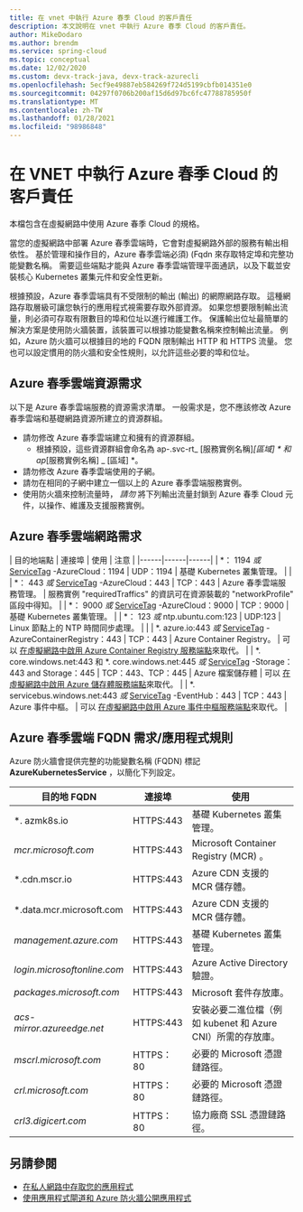 ```yaml
---
title: 在 vnet 中執行 Azure 春季 Cloud 的客戶責任
description: 本文說明在 vnet 中執行 Azure 春季 Cloud 的客戶責任。
author: MikeDodaro
ms.author: brendm
ms.service: spring-cloud
ms.topic: conceptual
ms.date: 12/02/2020
ms.custom: devx-track-java, devx-track-azurecli
ms.openlocfilehash: 5ecf9e49887eb584269f724d5199cbfb014351e0
ms.sourcegitcommit: 04297f0706b200af15d6d97bc6fc47788785950f
ms.translationtype: MT
ms.contentlocale: zh-TW
ms.lasthandoff: 01/28/2021
ms.locfileid: "98986848"
---
```

# <a name="customer-responsibilities-for-running-azure-spring-cloud-in-vnet"></a>在 VNET 中執行 Azure 春季 Cloud 的客戶責任
本檔包含在虛擬網路中使用 Azure 春季 Cloud 的規格。

當您的虛擬網路中部署 Azure 春季雲端時，它會對虛擬網路外部的服務有輸出相依性。 基於管理和操作目的，Azure 春季雲端必須)  (Fqdn 來存取特定埠和完整功能變數名稱。 需要這些端點才能與 Azure 春季雲端管理平面通訊，以及下載並安裝核心 Kubernetes 叢集元件和安全性更新。

根據預設，Azure 春季雲端具有不受限制的輸出 (輸出) 的網際網路存取。 這種網路存取層級可讓您執行的應用程式視需要存取外部資源。 如果您想要限制輸出流量，則必須可存取有限數目的埠和位址以進行維護工作。 保護輸出位址最簡單的解決方案是使用防火牆裝置，該裝置可以根據功能變數名稱來控制輸出流量。 例如，Azure 防火牆可以根據目的地的 FQDN 限制輸出 HTTP 和 HTTPS 流量。 您也可以設定慣用的防火牆和安全性規則，以允許這些必要的埠和位址。

## <a name="azure-spring-cloud-resource-requirements"></a>Azure 春季雲端資源需求 

以下是 Azure 春季雲端服務的資源需求清單。 一般需求是，您不應該修改 Azure 春季雲端和基礎網路資源所建立的資源群組。
- 請勿修改 Azure 春季雲端建立和擁有的資源群組。
  - 根據預設，這些資源群組會命名為 ap-.svc-rt_ [服務實例名稱]_[區域] * 和 ap_[服務實例名稱] _ [區域] *。
- 請勿修改 Azure 春季雲端使用的子網。
- 請勿在相同的子網中建立一個以上的 Azure 春季雲端服務實例。
- 使用防火牆來控制流量時， *請勿* 將下列輸出流量封鎖到 Azure 春季 Cloud 元件，以操作、維護及支援服務實例。

## <a name="azure-spring-cloud-network-requirements"></a>Azure 春季雲端網路需求

  | 目的地端點 | 連接埠 | 使用 | 注意 |
  |------|------|------|
  | *： 1194 *或* [ServiceTag](https://docs.microsoft.com/azure/virtual-network/service-tags-overview#available-service-tags) -AzureCloud：1194 | UDP：1194 | 基礎 Kubernetes 叢集管理。 | |
  | *： 443 *或* [ServiceTag](https://docs.microsoft.com/azure/virtual-network/service-tags-overview#available-service-tags) -AzureCloud：443 | TCP：443 | Azure 春季雲端服務管理。 | 服務實例 "requiredTraffics" 的資訊可在資源裝載的 "networkProfile" 區段中得知。 |
  | *： 9000 *或* [ServiceTag](https://docs.microsoft.com/azure/virtual-network/service-tags-overview#available-service-tags) -AzureCloud：9000 | TCP：9000 | 基礎 Kubernetes 叢集管理。 |
  | *： 123 *或* ntp.ubuntu.com:123 | UDP:123 | Linux 節點上的 NTP 時間同步處理。 | |
  | *. azure.io:443 *或* [ServiceTag](https://docs.microsoft.com/azure/virtual-network/service-tags-overview#available-service-tags) -AzureContainerRegistry：443 | TCP：443 | Azure Container Registry。 | 可以 [在虛擬網路中啟用 Azure Container Registry 服務端點](https://docs.microsoft.com/azure/virtual-network/virtual-network-service-endpoints-overview)來取代。 |
  | *. core.windows.net:443 和 *. core.windows.net:445 *或* [ServiceTag](https://docs.microsoft.com/azure/virtual-network/service-tags-overview#available-service-tags) -Storage： 443 and Storage：445 | TCP：443、TCP：445 | Azure 檔案儲存體 | 可以 [在虛擬網路中啟用 Azure 儲存體服務端點](https://docs.microsoft.com/azure/virtual-network/virtual-network-service-endpoints-overview)來取代。 |
  | *. servicebus.windows.net:443 *或* [ServiceTag](https://docs.microsoft.com/azure/virtual-network/service-tags-overview#available-service-tags) -EventHub：443 | TCP：443 | Azure 事件中樞。 | 可以 [在虛擬網路中啟用 Azure 事件中樞服務端點](https://docs.microsoft.com/azure/virtual-network/virtual-network-service-endpoints-overview)來取代。 |
  

## <a name="azure-spring-cloud-fqdn-requirements--application-rules"></a>Azure 春季雲端 FQDN 需求/應用程式規則

Azure 防火牆會提供完整的功能變數名稱 (FQDN) 標記 **AzureKubernetesService** ，以簡化下列設定。

  | 目的地 FQDN | 連接埠 | 使用 |
  |------|------|------|
  | *. azmk8s.io | HTTPS:443 | 基礎 Kubernetes 叢集管理。 |
  | <i>mcr.microsoft.com</i> | HTTPS:443 | Microsoft Container Registry (MCR) 。 |
  | *.cdn.mscr.io | HTTPS:443 | Azure CDN 支援的 MCR 儲存體。 |
  | *.data.mcr.microsoft.com | HTTPS:443 | Azure CDN 支援的 MCR 儲存體。 |
  | <i>management.azure.com</i> | HTTPS:443 | 基礎 Kubernetes 叢集管理。 |
  | <i>login.microsoftonline.com</i> | HTTPS:443 | Azure Active Directory 驗證。 |
  |<i>packages.microsoft.com</i>    | HTTPS:443 | Microsoft 套件存放庫。 |
  | <i>acs-mirror.azureedge.net</i> | HTTPS:443 | 安裝必要二進位檔（例如 kubenet 和 Azure CNI）所需的存放庫。 |
  | *mscrl.microsoft.com* | HTTPS：80 | 必要的 Microsoft 憑證鏈路徑。 |
  | *crl.microsoft.com* | HTTPS：80 | 必要的 Microsoft 憑證鏈路徑。 |
  | *crl3.digicert.com* | HTTPS：80 | 協力廠商 SSL 憑證鏈路徑。 |

## <a name="see-also"></a>另請參閱
* [在私人網路中存取您的應用程式](spring-cloud-access-app-virtual-network.md)
* [使用應用程式閘道和 Azure 防火牆公開應用程式](spring-cloud-expose-apps-gateway-azure-firewall.md) 